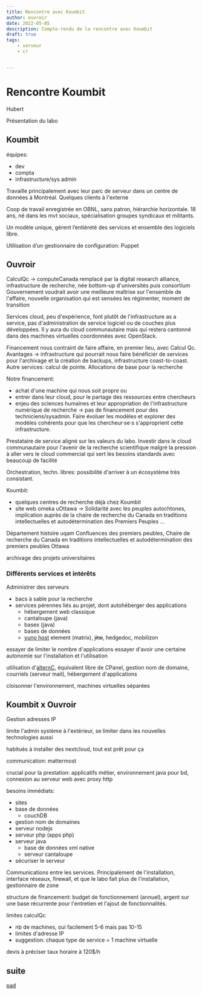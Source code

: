 ```yaml
---
title: Rencontre avec Koumbit
author: ouvroir
date: 2022-05-05
description: Compte-rendu de la rencontre avec Koumbit
draft: true
tags:
    - serveur
    - cr


---
```


# Rencontre Koumbit

Hubert 

Présentation du labo

## Koumbit
équipes:
- dev
- compta
- infrastructure/sys admin

Travaille principalement avec leur parc de serveur dans un centre de données à Montréal. Quelques clients à l'externe

Coop de travail enregistrée en OBNL, sans patron, hiérarchie horizontale. 18 ans, né dans les mvt sociaux, spécialisation groupes syndicaux et militants.

Un modèle unique, gèrent l’entièreté des services et ensemble des logiciels libre.

Utilisation d’un gestionnaire de configuration: Puppet


## Ouvroir

CalculQc → computeCanada remplacé par la digital research alliance, infrastructure de recherche, née bottom-up d'universités puis consortium
Gouvernement voudrait avoir une meilleure maîtrise sur l'ensemble de l'affaire, nouvelle organisation qui est sensées les régimenter, moment de transition

Services cloud, peu d'expérience, font plutôt de l'infrastructure as a service, pas d'administration de service logiciel ou de couches plus développées. Il y aura du cloud communautaire mais qui restera cantonné dans des machines virtuelles coordonnées avec OpenStack.

Financement nous contraint de faire affaire, en premier lieu, avec Calcul Qc. Avantages → infrastructure qui pourrait nous faire bénéficier de services pour l'archivage et la création de backups, infrastructure coast-to-coast. Autre services: calcul de pointe. Allocations de base pour la recherche

Notre financement: 
- achat d'une machine qui nous soit propre
ou
- entrer dans leur cloud, pour le partage des ressources entre chercheurs
- enjeu des sciences humaines et leur appropriation de l'infrastructure numérique de recherche → pas de financement pour des techniciens/sysadmin. Faire évoluer les modèles et explorer des modèles cohérents pour que les chercheur·se·s s'approprient cette infrastructure. 

Prestataire de service aligné sur les valeurs du labo. 
Investir dans le cloud communautaire pour l'avenir de la recherche scientifique malgré la pression à aller vers le cloud commercial qui sert les besoins standards avec beaucoup de facilité 

Orchestration, techn. libres: possibilité d'arriver à un écosystème très consistant. 

Koumbit: 
- quelques centres de recherche déjà chez Koumbit
- site web omeka uOttawa → Solidarité avec les peuples autochtones, implication auprès de la chaire de recherche du Canada en traditions intellectuelles et autodétermination des Premiers Peuples  ...

Département histoire uqam
Confluences des premiers peubles, Chaire de recherche du Canada en traditions intellectuelles et autodétermination des premiers peubles Ottawa

archivage des projets universitaires

### Différents services et intérêts
Administrer des serveurs
- bacs à sable pour la recherche
- services pérennes liés au projet, dont autohéberger des applications
    - hébergement web classique
    - cantaloupe (java)
    - basex (java)
    - bases de données
    - [yuno host](https://yunohost.org/) element (matrix), ~~jitsi~~, hedgedoc, mobilizon

essayer de limiter le nombre d'applications
essayer d'avoir une certaine autonomie sur l'installation et l'utilisation

utilisation d'[alternC](https://alternc.com/), équivalent libre de CPanel, gestion nom de domaine, courriels (serveur mail), hébergement d'applications

cloisonner l'environnement, machines virtuelles séparées

## Koumbit x Ouvroir

Gestion adresses IP

limite l'admin système à l'extérieur, se limiter dans les nouvelles technologies aussi 

habitués à installer des nextcloud, tout est prêt pour ça

communication: mattermost

crucial pour la prestation: applicatifs métier, environnement java pour bd, connexion au serveur web avec proxy http

besoins immédiats: 
- sites
- base de données
    - couchDB
- gestion nom de domaines
- serveur nodejs
- serveur php (apps php)
- serveur java
    - base de données xml native
    - serveur cantaloupe 
- sécuriser le serveur

Communications entre les services.
Principalement de l'installation, interface réseaux, firewall, et que le labo fait plus de l'installation, 
gestionnaire de zone

structure de financement: budget de fonctionnement (annuel), argent sur une base récurrente pour l'entretien et l'ajout de fonctionnalités.

limites calculQc
- nb de machines, oui facilement 5-6 mais pas 10-15
- limites d'adresse IP
- suggestion: chaque type de service = 1 machine virtuelle

devis à préciser
taux horaire à 120$/h

## suite
[pad](https://demo.hedgedoc.org/NSJb8ZEhQ9yibmPHSaJhAQ#)